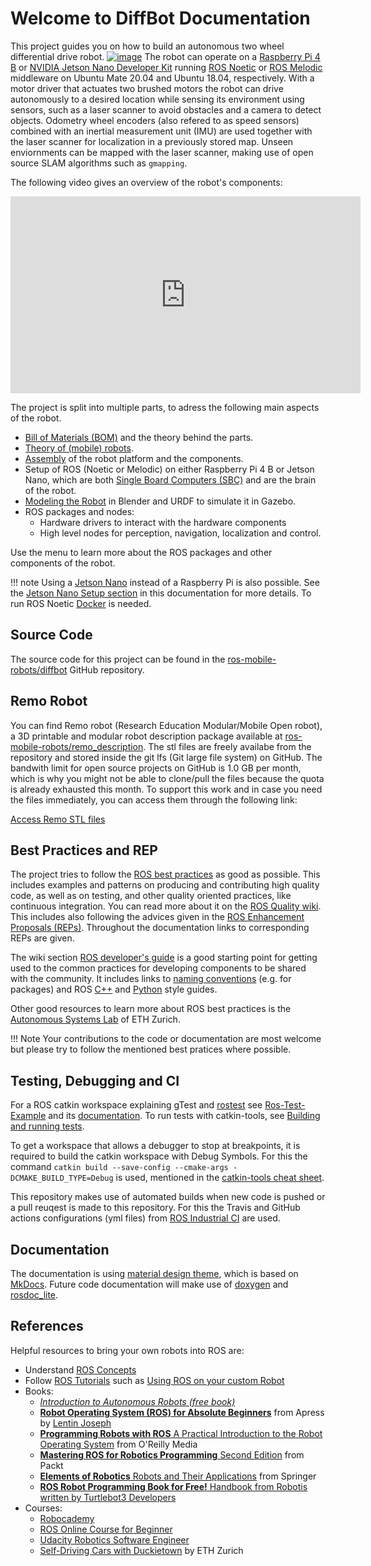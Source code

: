 # Welcome to DiffBot Documentation

This project guides you on how to build an autonomous two wheel differential drive robot. [![image](https://img.shields.io/github/stars/ros-mobile-robots/diffbot?style=social)](https://github.com/ros-mobile-robots/diffbot)
The robot can operate on a [Raspberry Pi 4 B](https://de.aliexpress.com/item/32858825148.html?spm=a2g0o.productlist.0.0.5d232e8bvlKM7l&algo_pvid=2c45d347-5783-49a6-a0a8-f104d0b78232&algo_expid=2c45d347-5783-49a6-a0a8-f104d0b78232-0&btsid=0100feb4-37d7-453a-8ff8-47a0e2fbdef7&ws_ab_test=searchweb0_0,searchweb201602_9,searchweb201603_52) or [NVIDIA Jetson Nano Developer Kit](https://developer.nvidia.com/embedded/jetson-nano-developer-kit) 
running [ROS Noetic](http://wiki.ros.org/noetic) or [ROS Melodic](http://wiki.ros.org/melodic) middleware on Ubuntu Mate 20.04 and Ubuntu 18.04, respectively.
With a motor driver that actuates two brushed motors the robot can drive autonomously to a desired location while sensing its environment using sensors, 
such as a laser scanner to avoid obstacles and a camera to detect objects. Odometry wheel encoders (also refered to as speed sensors) 
combined with an inertial measurement unit (IMU) are used together with the laser scanner for localization in a previously stored map. 
Unseen enviornments can be mapped with the laser scanner, making use of open source SLAM algorithms such as `gmapping`. 

The following video gives an overview of the robot's components:

<iframe width="560" height="315" src="https://www.youtube.com/embed/6aAEbtfVbAk" title="YouTube video player" frameborder="0" allow="accelerometer; autoplay; clipboard-write; encrypted-media; gyroscope; picture-in-picture" allowfullscreen></iframe>

The project is split into multiple parts, to adress the following main aspects of the robot.

- [Bill of Materials (BOM)](./components.md) and the theory behind the parts.
- [Theory of (mobile) robots](./theory/index.md).
- [Assembly](/projects/diffbot/assembly/) of the robot platform and the components.
- Setup of ROS (Noetic or Melodic) on either Raspberry Pi 4 B or Jetson Nano, 
  which are both [Single Board Computers (SBC)](https://en.wikipedia.org/wiki/Single-board_computer) and are the brain of the robot.
- [Modeling the Robot](/projects/diffbot/URDF) in Blender and URDF to simulate it in Gazebo.
- ROS packages and nodes: 
  - Hardware drivers to interact with the hardware components
  - High level nodes for perception, navigation, localization and control.

Use the menu to learn more about the ROS packages and other components of the robot.

!!! note
    Using a [Jetson Nano](https://developer.nvidia.com/embedded/jetson-nano-developer-kit) instead of a Raspberry Pi is also possible.
    See the [Jetson Nano Setup section](./jetson-nano-setup.md) in this documentation for more details. 
    To run ROS Noetic [Docker](https://www.docker.com/) is needed.


## Source Code

The source code for this project can be found in the [ros-mobile-robots/diffbot](https://github.com/ros-mobile-robots/diffbot) GitHub repository.

## Remo Robot

You can find Remo robot (Research Education Modular/Mobile Open robot), a 3D printable and modular robot description package available at [ros-mobile-robots/remo_description](https://github.com/ros-mobile-robots/remo_description). 
The stl files are freely availabe from the repository and stored inside the git lfs (Git large file system) on GitHub. 
The bandwith limit for open source projects on GitHub is 1.0 GB per month, 
which is why you might not be able to clone/pull the files because the quota is already exhausted this month. 
To support this work and in case you need the files immediately, you can access them through the following link:


<a class="gumroad-button" href="https://gumroad.com/l/GnMpU?wanted=true" data-gumroad-single-product="true">Access Remo STL files</a>

## Best Practices and REP

The project tries to follow the [ROS best practices](http://wiki.ros.org/Tutorials/Best%20Practices) as good as possible. 
This includes examples and patterns on producing and contributing high quality code, 
as well as on testing, and other quality oriented practices, like continuous integration. 
You can read more about it on the [ROS Quality wiki](http://wiki.ros.org/Quality). This includes also following the advices given
in the [ROS Enhancement Proposals (REPs)](https://www.ros.org/reps/rep-0000.html). Throughout the documentation links to corresponding REPs are given.

The wiki section [ROS developer's guide](http://wiki.ros.org/DevelopersGuide) is a good starting point for getting used to the common practices for developing components to be shared with the community. It includes links to [naming conventions](http://wiki.ros.org/ROS/Patterns/Conventions#Naming_ROS_Resources) (e.g. for packages) and ROS [C++](http://wiki.ros.org/CppStyleGuide) and [Python](http://wiki.ros.org/PyStyleGuide) style guides.

Other good resources to learn more about ROS best practices is the [Autonomous Systems Lab](https://github.com/ethz-asl/ros_best_practices/wiki) of ETH Zurich.

!!! Note
    Your contributions to the code or documentation are most welcome but please try to follow the mentioned best pratices where possible.

## Testing, Debugging and CI

For a ROS catkin workspace explaining gTest and [rostest](http://wiki.ros.org/rostest) see [Ros-Test-Example](https://github.com/steup/Ros-Test-Example) and its [documentation](https://github.com/steup/Ros-Test-Example/blob/master/src/cars/doc/slides/slides.pdf).
To run tests with catkin-tools, see [Building and running tests](https://catkin-tools.readthedocs.io/en/latest/verbs/catkin_build.html#building-and-running-tests).

To get a workspace that allows a debugger to stop at breakpoints, it is required to build the catkin workspace with Debug Symbols. 
For this the command `catkin build --save-config --cmake-args -DCMAKE_BUILD_TYPE=Debug` is used, mentioned in the [catkin-tools cheat sheet](https://catkin-tools.readthedocs.io/en/latest/cheat_sheet.html).


This repository makes use of automated builds when new code is pushed or a pull reuqest is made to this repository.
For this the Travis and GitHub actions configurations (yml files) from [ROS Industrial CI](https://github.com/ros-industrial/industrial_ci) are used.

## Documentation

The documentation is using [material design theme](https://squidfunk.github.io/mkdocs-material/), which is based on [MkDocs](https://www.mkdocs.org/).
Future code documentation will make use of [doxygen](http://wiki.ros.org/Doxygen) and [rosdoc_lite](http://wiki.ros.org/rosdoc_lite).

## References

Helpful resources to bring your own robots into ROS are:

- Understand [ROS Concepts](https://wiki.ros.org/ROS/Concepts)
- Follow [ROS Tutorials](http://wiki.ros.org/ROS/Tutorials) such as [Using ROS on your custom Robot](http://wiki.ros.org/ROS/Tutorials#Using_ROS_on_your_custom_Robot)
- Books:
  - [*Introduction to Autonomous Robots (free book)*](https://github.com/Introduction-to-Autonomous-Robots/Introduction-to-Autonomous-Robots)
  - [**Robot Operating System (ROS) for Absolute Beginners**](https://link.springer.com/book/10.1007/978-1-4842-3405-1) from Apress by [Lentin Joseph](https://lentinjoseph.com/)
  - [**Programming Robots with ROS** A Practical Introduction to the Robot Operating System](http://shop.oreilly.com/product/0636920024736.do) from O'Reilly Media
  - [**Mastering ROS for Robotics Programming** Second Edition](https://www.packtpub.com/eu/hardware-and-creative/mastering-ros-robotics-programming-second-edition) from Packt
  - [**Elements of Robotics** Robots and Their Applications](https://www.springer.com/de/book/9783319625324) from Springer
  - [**ROS Robot Programming Book for Free!** Handbook from Robotis written by Turtlebot3 Developers](https://community.robotsource.org/t/download-the-ros-robot-programming-book-for-free/51)
- Courses:
  - [Robocademy](https://robocademy.com/)
  - [ROS Online Course for Beginner](https://discourse.ros.org/t/new-ros-online-course-for-beginner/5320)
  - [Udacity Robotics Software Engineer](https://www.udacity.com/course/robotics-software-engineer--nd209)
  - [Self-Driving Cars with Duckietown](https://www.edx.org/course/self-driving-cars-with-duckietown) by ETH Zurich

